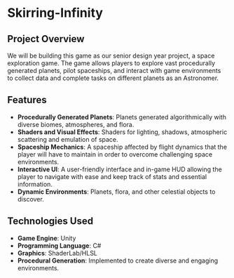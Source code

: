 # Skirring-Infinity

## Project Overview

We will be building this game as our senior design year project, a space exploration game. The game allows players to explore vast procedurally generated planets, pilot spaceships, and interact with game environments to collect data and complete tasks on different planets as an Astronomer.

## Features

- **Procedurally Generated Planets**: Planets generated algorithmically with diverse biomes, atmospheres, and flora.
- **Shaders and Visual Effects**: Shaders for lighting, shadows, atmospheric scattering and emulation of space.
- **Spaceship Mechanics**: A spaceship affected by flight dynamics that the player will have to maintain in order to overcome challenging space environments.
- **Interactive UI**: A user-friendly interface and in-game HUD allowing the player to navigate with ease and keep track of stats and essential information.
- **Dynamic Environments**: Planets, flora, and other celestial objects to discover.

## Technologies Used

- **Game Engine**: Unity
- **Programming Language**: C# 
- **Graphics**: ShaderLab/HLSL
- **Procedural Generation**: Implemented to create diverse and engaging environments.
